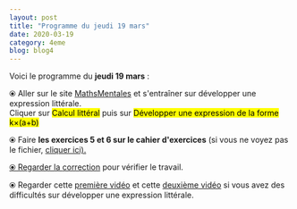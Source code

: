 ```yaml
---
layout: post
title: "Programme du jeudi 19 mars"
date: 2020-03-19
category: 4eme
blog: blog4
---
```


Voici le programme du <b>jeudi 19 mars</b> :

⦿ Aller sur le site <a href="http://mathsmentales.net/">MathsMentales</a> et s'entraîner sur développer une expression littérale.
<br>
Cliquer sur <mark>Calcul littéral</mark> puis sur <mark>Développer une expression de la forme k×(a+b)</mark>
 
⦿ Faire <b>les exercices 5 et 6 sur le cahier d'exercices</b> (si vous ne voyez pas le fichier, <a href="/exercices/4eme/4eme_exercices_jeudi_19_mars_2020.pdf">cliquer ici). 

<object data="/exercices/4eme/4eme_exercices_jeudi_19_mars_2020.pdf" width="100%" height="500" type='application/pdf'></object>
 
⦿ Regarder la <a class="correction" href="/exercices/4eme/4eme_exercices_jeudi_19_mars_2020_corrections.pdf">correction</a> pour vérifier  le travail. 
 
⦿ Regarder cette <a class="video" href="https://youtu.be/S_ckQpWzmG8">première vidéo</a> et cette <a class="video" href="https://youtu.be/URNld8xsXgM">deuxième vidéo</a> si vous avez des difficultés sur développer une expression littérale.
